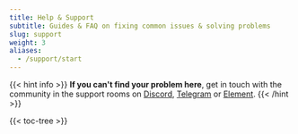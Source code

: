 ```yaml
---
title: Help & Support
subtitle: Guides & FAQ on fixing common issues & solving problems 
slug: support
weight: 3
aliases:
  - /support/start
---
```


{{< hint info >}}
**If you can't find your problem here**, get in touch with the community in the support rooms on [Discord](https://discord.me/particl), [Telegram](https://t.me/particlhelp) or [Element](https://app.element.io/#/room/#particlhelp:matrix.org).
{{< /hint >}}

{{< toc-tree >}}
